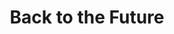 ---
layout: video
series: Angry Video Game Nerd
season: 1
episode: 6
title: "Back to the Future"
permalink: /avgn/episode-6
video_id: y306cWw98a4
alt_video_id: Si6HEWEH6Oo
ra_video_id: LpJ00NN6o48
drive_id: 12EUvpBIEPc2JEoFTP-v5kqZcn51e1Fbh
release_date: 2006-07-21
previous_titles:
  - "Angry Nintendo Nerd: Back to the Future"
platforms:
  - Nintendo Entertainment System
short_platforms:
  - NES
title-cards: 
  - episode-6.png
  - episode-6b.jpg
  - episode-6c.jpg
thumbnails:
games:
  - Back to the Future
mike_notes: |
  – For Episode 6 the Nerd takes a look at the Back to the Future (NES) as well as BTTF 2 & 3 (NES).

  – A clip from this episode appeared on a Viral Video special on MTV in September 2006.

  – I remember Kevin Finn who played the Glitch Gremlin was around when James recorded this episode. We had a funny conversation about the game. You know how Marty just walks down the street in the game? What does that have to do with Back to the Future right? Well, I said “They might as well call the game Joe goes down the road”. Because really, walking down the street has nothing to do with back to the future, but that’s basically all that happens.
current_description: |
  The Nerd certainly travels back in time, as he takes a look at two bad NES games based on the Back to the Future series. This is Angry Video Game Nerd episode 6. 

  AVGN didn't want to review this game, but it seems Darth Vader from the Planet Vulcan threaten him to melt his brain if he didn't.

  'Back to the Future', released in theaters Jul. 3, 1985, star Michael J. Fox as Marty McFly, who accidentally traveled back in time after running away from Libyan Terrorists who hunted down Doc Brown, played by Christopher Lloyd, for stealing their plutonium (the time travel resource needed to power the 1.21 gigawatts for the flux capacitor).  Thus, with other problems including intervening with his parents and the quintessential bully, Biff Tannen, he has to find a way to get 'Back to the Future'!

  With a classic movie franchise like this, what can possibly go wrong?  Released four years later on Sept. 1989, it was released under AVGN's dreaded brand:  LJN!

  AVGN complained about how it didn't follow the movie where Marty McFly have to collect clocks while using a bowling ball to fight off bullies, hula-hoop girls, killer bees, and guys holding a sheet of glass.  Although the skateboard is featured in this game and necessary to advance, it's hard to maneuver without crashing into anything.  

  AVGN also complained about the repetitive music that plays throughout the game (until the bonus stages).  

  (Later revealed as a speed up guitar riff version of Huey Lewis' 'Power of Love', the main theme of Back to the Future.)

  Check out the revelation here:

  [https://www.youtube.com/watch?v=xxNkAIf2Rcs](https://www.youtube.com/watch?v=xxNkAIf2Rcs)

  Adding more insults to AVGN, a sequel was released Sept. 1990 (Also released under LJN!)

  After trying to review this sequel, mainly a nonsense version of Super Mario Bros., the only positive comment he can make is that it fits inside a toaster.

  Eventually, AVGN revisited the 'Back to the Future' games.  For the 'Back to the Future Revisited' review, click here:

  [https://www.youtube.com/watch?v=Fz92prJ3XlM](https://www.youtube.com/watch?v=Fz92prJ3XlM)

  Note:  Two of his famous nerd rants, 'Buffalo Diarrhea and Roadkill Skunk', eventually made it to his 'AVGN theme song'.  
---